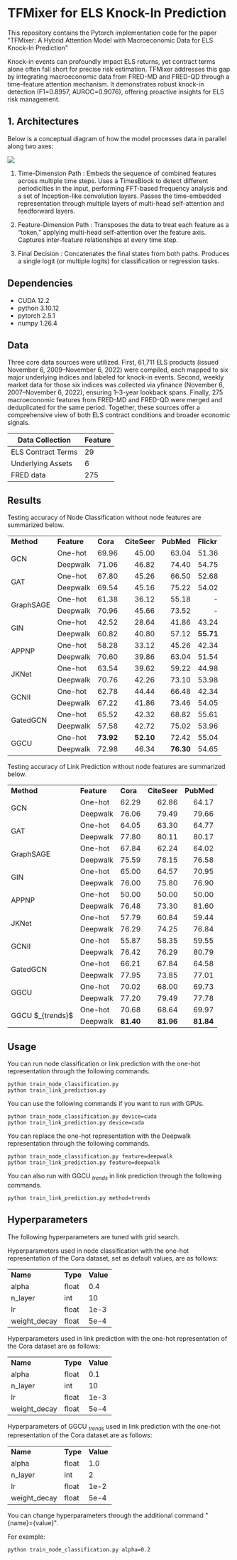 # TFMixer for ELS Knock-In Prediction
This repository contains the Pytorch implementation code for the paper "TFMixer: A Hybrid Attention Model with
Macroeconomic Data for ELS Knock-In Prediction"

Knock-in events can profoundly impact ELS returns, yet contract terms alone often fall short for precise risk estimation. TFMixer addresses this gap by integrating macroeconomic data from FRED-MD and FRED-QD through a time–feature attention mechanism. It demonstrates robust knock-in detection (F1=0.8957, AUROC=0.9076), offering proactive insights for ELS risk management.

## 1. Architectures
Below is a conceptual diagram of how the model processes data in parallel along two axes:

<img src=https://github.com/dxlabskku/TFMixer/blob/main/model.png/>

1) Time-Dimension Path : Embeds the sequence of combined features across multiple time steps.
Uses a TimesBlock to detect different periodicities in the input, performing FFT-based frequency analysis and a set of Inception-like convolution layers.
Passes the time-embedded representation through multiple layers of multi-head self-attention and feedforward layers.

2) Feature-Dimension Path : Transposes the data to treat each feature as a “token,” applying multi-head self-attention over the feature axis.
Captures inter-feature relationships at every time step.

3) Final Decision : Concatenates the final states from both paths.
Produces a single logit (or multiple logits) for classification or regression tasks.

## Dependencies
- CUDA 12.2
- python 3.10.12
- pytorch 2.5.1
- numpy 1.26.4

## Data
Three core data sources were utilized. First, 61,711 ELS products (issued November 6, 2009–November 6, 2022) were compiled, each mapped to six major underlying indices and labeled for knock-in events. Second, weekly market data for those six indices was collected via yfinance (November 6, 2007–November 6, 2022), ensuring 1–3-year lookback spans. Finally, 275 macroeconomic features from FRED-MD and FRED-QD were merged and deduplicated for the same period. Together, these sources offer a comprehensive view of both ELS contract conditions and broader economic signals.

| Data Collection     | Feature |
|---------------------|---------|
| ELS Contract Terms  | 29      |
| Underlying Assets   | 6       |
| FRED data           | 275     |


## Results
Testing accuracy of Node Classification without node features are summarized below.

<table>
  <tr>
    <td><b>Method</b></td>
    <td><b>Feature</b></td>
    <td><b>Cora</b></td>
    <td><b>CiteSeer</b></td>
    <td><b>PubMed</b></td>
    <td><b>Flickr</b></td>
  </tr>
  <tr>
    <td rowspan="2">GCN</td>
    <td>One-hot</td>
    <td align="right">69.96</td>
    <td align="right">45.00</td>
    <td align="right">63.04</td>
    <td align="right">51.36</td>
  </tr>
  <tr>
    <td>Deepwalk</td>
    <td align="right">71.06</td>
    <td align="right">46.82</td>
    <td align="right">74.40</td>
    <td align="right">54.75</td>
  </tr>
  <tr>
    <td rowspan="2">GAT</td>
    <td>One-hot</td>
    <td align="right">67.80</td>
    <td align="right">45.26</td>
    <td align="right">66.50</td>
    <td align="right">52.68</td>
  </tr>
  <tr>
    <td>Deepwalk</td>
    <td align="right">69.54</td>
    <td align="right">45.16</td>
    <td align="right">75.22</td>
    <td align="right">54.02</td>
  </tr>
  <tr>
    <td rowspan="2">GraphSAGE</td>
    <td>One-hot</td>
    <td align="right">61.38</td>
    <td align="right">36.12</td>
    <td align="right">55.18</td>
    <td align="right">-</td>
  </tr>
  <tr>
    <td>Deepwalk</td>
    <td align="right">70.96</td>
    <td align="right">45.66</td>
    <td align="right">73.52</td>
    <td align="right">-</td>
  </tr>
  <tr>
    <td rowspan="2">GIN</td>
    <td>One-hot</td>
    <td align="right">42.52</td>
    <td align="right">28.64</td>
    <td align="right">41.86</td>
    <td align="right">43.24</td>
  </tr>
  <tr>
    <td>Deepwalk</td>
    <td align="right">60.82</td>
    <td align="right">40.80</td>
    <td align="right">57.12</td>
    <td align="right"><b>55.71</b></td>
  </tr>
  <tr>
    <td rowspan="2">APPNP</td>
    <td>One-hot</td>
    <td align="right">58.28</td>
    <td align="right">33.12</td>
    <td align="right">45.26</td>
    <td align="right">42.34</td>
  </tr>
  <tr>
    <td>Deepwalk</td>
    <td align="right">70.60</td>
    <td align="right">39.86</td>
    <td align="right">63.04</td>
    <td align="right">51.54</td>
  </tr>
  <tr>
    <td rowspan="2">JKNet</td>
    <td>One-hot</td>
    <td align="right">63.54</td>
    <td align="right">39.62</td>
    <td align="right">59.22</td>
    <td align="right">44.98</td>
  </tr>
  <tr>
    <td>Deepwalk</td>
    <td align="right">70.76</td>
    <td align="right">42.26</td>
    <td align="right">73.10</td>
    <td align="right">53.98</td>
  </tr>
  <tr>
    <td rowspan="2">GCNII</td>
    <td>One-hot</td>
    <td align="right">62.78</td>
    <td align="right">44.44</td>
    <td align="right">66.48</td>
    <td align="right">42.34</td>
  </tr>
  <tr>
    <td>Deepwalk</td>
    <td align="right">67.22</td>
    <td align="right">41.86</td>
    <td align="right">73.46</td>
    <td align="right">54.05</td>
  </tr>
  <tr>
    <td rowspan="2">GatedGCN</td>
    <td>One-hot</td>
    <td align="right">65.52</td>
    <td align="right">42.32</td>
    <td align="right">68.82</td>
    <td align="right">55.61</td>
  </tr>
  <tr>
    <td>Deepwalk</td>
    <td align="right">57.58</td>
    <td align="right">42.72</td>
    <td align="right">75.02</td>
    <td align="right">53.96</td>
  </tr>
  <tr>
    <td rowspan="2">GGCU</td>
    <td>One-hot</td>
    <td align="right"><b>73.92</b></td>
    <td align="right"><b>52.10</b></td>
    <td align="right">72.42</td>
    <td align="right">55.04</td>
  </tr>
  <tr>
    <td>Deepwalk</td>
    <td align="right">72.98</td>
    <td align="right">46.34</td>
    <td align="right"><b>76.30</b></td>
    <td align="right">54.65</td>
  </tr>
</table>

Testing accuracy of Link Prediction without node features are summarized below.

<table>
  <tr>
    <td><b>Method</b></td>
    <td><b>Feature</b></td>
    <td><b>Cora</b></td>
    <td><b>CiteSeer</b></td>
    <td><b>PubMed</b></td>
  </tr>
  <tr>
    <td rowspan="2">GCN</td>
    <td>One-hot</td>
    <td align="right">62.29</td>
    <td align="right">62.86</td>
    <td align="right">64.17</td>
  </tr>
  <tr>
    <td>Deepwalk</td>
    <td align="right">76.06</td>
    <td align="right">79.49</td>
    <td align="right">79.66</td>
  </tr>
  <tr>
    <td rowspan="2">GAT</td>
    <td>One-hot</td>
    <td align="right">64.05</td>
    <td align="right">63.30</td>
    <td align="right">64.77</td>
  </tr>
  <tr>
    <td>Deepwalk</td>
    <td align="right">77.80</td>
    <td align="right">80.11</td>
    <td align="right">80.17</td>
  </tr>
  <tr>
    <td rowspan="2">GraphSAGE</td>
    <td>One-hot</td>
    <td align="right">67.84</td>
    <td align="right">62.24</td>
    <td align="right">64.02</td>
  </tr>
  <tr>
    <td>Deepwalk</td>
    <td align="right">75.59</td>
    <td align="right">78.15</td>
    <td align="right">76.58</td>
  </tr>
  <tr>
    <td rowspan="2">GIN</td>
    <td>One-hot</td>
    <td align="right">65.00</td>
    <td align="right">64.57</td>
    <td align="right">70.95</td>
  </tr>
  <tr>
    <td>Deepwalk</td>
    <td align="right">76.00</td>
    <td align="right">75.80</td>
    <td align="right">76.90</td>
  </tr>
  <tr>
    <td rowspan="2">APPNP</td>
    <td>One-hot</td>
    <td align="right">50.00</td>
    <td align="right">50.00</td>
    <td align="right">50.00</td>
  </tr>
  <tr>
    <td>Deepwalk</td>
    <td align="right">76.48</td>
    <td align="right">73.30</td>
    <td align="right">81.60</td>
  </tr>
  <tr>
    <td rowspan="2">JKNet</td>
    <td>One-hot</td>
    <td align="right">57.79</td>
    <td align="right">60.84</td>
    <td align="right">59.44</td>
  </tr>
  <tr>
    <td>Deepwalk</td>
    <td align="right">76.29</td>
    <td align="right">74.25</td>
    <td align="right">76.84</td>
  </tr>
  <tr>
    <td rowspan="2">GCNII</td>
    <td>One-hot</td>
    <td align="right">55.87</td>
    <td align="right">58.35</td>
    <td align="right">59.55</td>
  </tr>
  <tr>
    <td>Deepwalk</td>
    <td align="right">76.42</td>
    <td align="right">76.29</td>
    <td align="right">80.79</td>
  </tr>
  <tr>
    <td rowspan="2">GatedGCN</td>
    <td>One-hot</td>
    <td align="right">66.21</td>
    <td align="right">67.84</td>
    <td align="right">64.58</td>
  </tr>
  <tr>
    <td>Deepwalk</td>
    <td align="right">77.95</td>
    <td align="right">73.85</td>
    <td align="right">77.01</td>
  </tr>
  <tr>
    <td rowspan="2">GGCU</td>
    <td>One-hot</td>
    <td align="right">70.02</td>
    <td align="right">68.00</td>
    <td align="right">69.73</td>
  </tr>
  <tr>
    <td>Deepwalk</td>
    <td align="right">77.20</td>
    <td align="right">79.49</td>
    <td align="right">77.78</td>
  </tr>
  <tr>
    <td rowspan="2">GGCU $_{trends}$</td>
    <td>One-hot</td>
    <td align="right">70.68</td>
    <td align="right">68.64</td>
    <td align="right">69.97</td>
  </tr>
  <tr>
    <td>Deepwalk</td>
    <td align="right"><b>81.40</b></td>
    <td align="right"><b>81.96</b></td>
    <td align="right"><b>81.84</b></td>
  </tr>
</table>

## Usage
You can run node classification or link prediction with the one-hot representation through the following commands.

```
python train_node_classification.py
python train_link_prediction.py
```

You can use the following commands if you want to run with GPUs.

```
python train_node_classification.py device=cuda
python train_link_prediction.py device=cuda
```

You can replace the one-hot representation with the Deepwalk representation through the following commands.

```
python train_node_classification.py feature=deepwalk
python train_link_prediction.py feature=deepwalk
```

You can also run with GGCU $_{trends}$ in link prediction through the following commands.

```
python train_link_prediction.py method=trends
```

## Hyperparameters
The following hyperparameters are tuned with grid search.

Hyperparameters used in node classification with the one-hot representation of the Cora dataset, set as default values, are as follows:

<table>
  <tr>
    <td><b>Name</b></td>
    <td><b>Type</b></td>
    <td><b>Value</b></td>
  </tr>
  <tr>
    <td>alpha</td>
    <td>float</td>
    <td>0.4</td>
  </tr>
  <tr>
    <td>n_layer</td>
    <td>int</td>
    <td>10</td>
  </tr>
  <tr>
    <td>lr</td>
    <td>float</td>
    <td>1e-3</td>
  </tr>
  <tr>
    <td>weight_decay</td>
    <td>float</td>
    <td>5e-4</td>
  </tr>
</table>

Hyperparameters used in link prediction with the one-hot representation of the Cora dataset are as follows:

<table>
  <tr>
    <td><b>Name</b></td>
    <td><b>Type</b></td>
    <td><b>Value</b></td>
  </tr>
  <tr>
    <td>alpha</td>
    <td>float</td>
    <td>0.1</td>
  </tr>
  <tr>
    <td>n_layer</td>
    <td>int</td>
    <td>10</td>
  </tr>
  <tr>
    <td>lr</td>
    <td>float</td>
    <td>1e-3</td>
  </tr>
  <tr>
    <td>weight_decay</td>
    <td>float</td>
    <td>5e-4</td>
  </tr>
</table>

Hyperparameters of GGCU $_{trends}$ used in link prediction with the one-hot representation of the Cora dataset are as follows:

<table>
  <tr>
    <td><b>Name</b></td>
    <td><b>Type</b></td>
    <td><b>Value</b></td>
  </tr>
  <tr>
    <td>alpha</td>
    <td>float</td>
    <td>1.0</td>
  </tr>
  <tr>
    <td>n_layer</td>
    <td>int</td>
    <td>2</td>
  </tr>
  <tr>
    <td>lr</td>
    <td>float</td>
    <td>1e-2</td>
  </tr>
  <tr>
    <td>weight_decay</td>
    <td>float</td>
    <td>5e-4</td>
  </tr>
</table>

You can change hyperparameters through the additional command "{name}={value}".

For example:

```
python train_node_classification.py alpha=0.2
```
